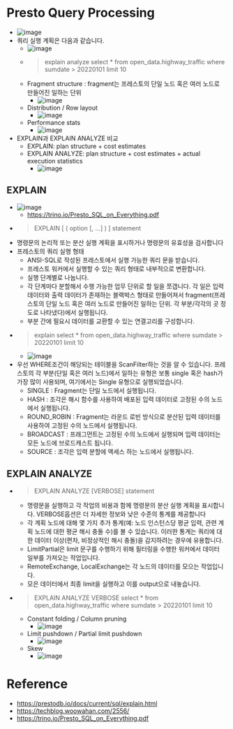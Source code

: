# Presto Query Processing
- ![image](https://user-images.githubusercontent.com/47103479/216752571-aa89dabb-0da0-4937-b74c-1331bb11b66e.png)
- 쿼리 실행 계획은 다음과 같습니다.
  - ![image](https://user-images.githubusercontent.com/47103479/216752904-5a522e6d-692b-4860-827a-e3a8a644d0ad.png)
  - > explain analyze select * from open_data.highway_traffic where sumdate > 20220101 limit 10
  - Fragment structure : fragment는 프레스토의 단일 노드 혹은 여러 노드로 만들어진 일하는 단위
    - ![image](https://user-images.githubusercontent.com/47103479/216753488-042941d1-ed6b-43ff-80f8-fab15f79e618.png)
  - Distribution / Row layout
    - ![image](https://user-images.githubusercontent.com/47103479/216753600-7218dbaa-3e39-448f-ad0c-a4feea51c32c.png)
  - Performance stats
    - ![image](https://user-images.githubusercontent.com/47103479/216753655-11c306dc-fbfb-4aff-8f78-ea51a337f3af.png)
- EXPLAIN과 EXPLAIN ANALYZE 비교 
  - EXPLAIN: plan structure + cost estimates
  - EXPLAIN ANALYZE: plan structure + cost estimates + actual execution statistics
    - ![image](https://user-images.githubusercontent.com/47103479/216754574-b65d081f-dee8-4a53-a721-a18059ccd702.png)

## EXPLAIN 
- ![image](https://user-images.githubusercontent.com/47103479/216752661-2cd855c1-9a95-4330-a7fd-21d34603919e.png)
  - https://trino.io/Presto_SQL_on_Everything.pdf
- > EXPLAIN [ ( option [, ...] ) ] statement 
- 명령문의 논리적 또는 분산 실행 계획을 표시하거나 명령문의 유효성을 검사합니다 
- 프레스토의 쿼리 실행 형태
  - ANSI-SQL로 작성된 프레스토에서 실행 가능한 쿼리 문을 받습니다.
  - 프레스토 워커에서 실행할 수 있는 쿼리 형태로 내부적으로 변환합니다.
  - 실행 단계별로 나눕니다.
  - 각 단계마다 분할해서 수행 가능한 업무 단위로 할 일을 쪼갭니다. 각 일은 입력 데이터와 출력 데이터가 존재하는 블랙박스 형태로 만들어져서 fragment(프레스토의 단일 노드 혹은 여러 노드로 만들어진 일하는 단위. 각 부분/각각의 곳 정도로 나타냈다)에서 실행됩니다.
  - 부분 간에 필요시 데이터를 교환할 수 있는 연결고리를 구성합니다.
- > explain select * from open_data.highway_traffic where sumdate > 20220101 limit 10
  - ![image](https://user-images.githubusercontent.com/47103479/216756211-a9f4083e-043b-4160-b25b-4bf476f8df76.png)
- 우선 WHERE조건이 해당되는 테이블을 ScanFilter하는 것을 알 수 있습니다. 프레스토의 각 부분(단일 혹은 여러 노드)에서 일하는 유형은 보통 single 혹은 hash가 가장 많이 사용되며, 여기에서는 Single 유형으로 실행되었습니다.
  - SINGLE : Fragment는 단일 노드에서 실행됩니다.
  - HASH : 조각은 해시 함수를 사용하여 배포된 입력 데이터로 고정된 수의 노드에서 실행됩니다.
  - ROUND_ROBIN : Fragment는 라운드 로빈 방식으로 분산된 입력 데이터를 사용하여 고정된 수의 노드에서 실행됩니다.
  - BROADCAST : 프래그먼트는 고정된 수의 노드에서 실행되며 입력 데이터는 모든 노드에 브로드캐스트 됩니다.
  - SOURCE : 조각은 입력 분할에 액세스 하는 노드에서 실행됩니다.

## EXPLAIN ANALYZE
- > EXPLAIN ANALYZE [VERBOSE] statement
  - 명령문을 실행하고 각 작업의 비용과 함께 명령문의 분산 실행 계획을 표시합니다. VERBOSE옵션은 더 자세한 정보와 낮은 수준의 통계를 제공합니다
  - 각 계획 노드에 대해 몇 가지 추가 통계(예: 노드 인스턴스당 평균 입력, 관련 계획 노드에 대한 평균 해시 충돌 수)를 볼 수 있습니다. 이러한 통계는 쿼리에 대한 데이터 이상(편차, 비정상적인 해시 충돌)을 감지하려는 경우에 유용합니다.
  - LimitPartial은 limit 문구를 수행하기 위해 필터링을 수행한 워커에서 데이터 일부를 가져오는 작업입니다.
  - RemoteExchange, LocalExchange는 각 노드의 데이터를 모으는 작업입니다.
  - 모은 데이터에서 최종 limit을 실행하고 이를 output으로 내놓습니다.
- > EXPLAIN ANALYZE VERBOSE select * from open_data.highway_traffic where sumdate > 20220101 limit 10
  - Constant folding / Column pruning
    - ![image](https://user-images.githubusercontent.com/47103479/216754846-ee4c2d70-a735-4e73-817b-1fa9e7d4b705.png)
  - Limit pushdown / Partial limit pushdown
    - ![image](https://user-images.githubusercontent.com/47103479/216755146-7309a3f4-6683-49af-b4cb-742f962c01c8.png)
  - Skew
    - ![image](https://user-images.githubusercontent.com/47103479/216756398-57da2f1e-f6e5-4321-90ee-96a3b97949ad.png)

# Reference
- https://prestodb.io/docs/current/sql/explain.html
- https://techblog.woowahan.com/2556/
- https://trino.io/Presto_SQL_on_Everything.pdf
